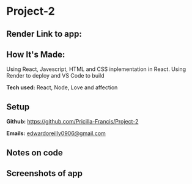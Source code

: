 # Project-2

## Render Link to app:


## How It's Made:
Using React, Javescript, HTML and CSS inplementation in React.
Using Render to deploy and VS Code to build


**Tech used:**  React, Node, Love and affection


## Setup


**Github:** <https://github.com/Pricilla-Francis/Project-2>

**Emails:** edwardoreilly0906@gmail.com

## Notes on code


## Screenshots of app


